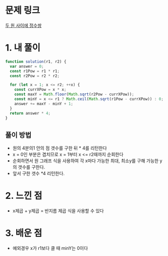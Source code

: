 # 문제 링크

[두 원 사이에 정수쌍](https://school.programmers.co.kr/learn/courses/30/lessons/181187)

# 1. 내 풀이

```js
function solution(r1, r2) {
  var answer = 0;
  const r1Pow = r1 * r1;
  const r2Pow = r2 * r2;

  for (let x = 1; x <= r2; ++x) {
    const currXPow = x * x;
    const maxY = Math.floor(Math.sqrt(r2Pow - currXPow));
    const minY = x <= r1 ? Math.ceil(Math.sqrt(r1Pow - currXPow)) : 0;
    answer += maxY - minY + 1;
  }
  return answer * 4;
}
```

## 풀이 방법

- 원의 4분의1 안의 점 갯수를 구한 뒤 \* 4를 리턴한다
- x = 0인 부분은 겹치므로 x = 1부터 x <= r2때까지 순회한다
- 순회하면서 원 그래프 식을 사용하여 각 x마다 가능한 최대, 최소y를 구해 가능한 y의 갯수를 구한다.
- 앞서 구한 갯수 \*4 리턴한다.

# 2. 느낀 점

- x제곱 + y제곱 = 반지름 제곱 식을 사용할 수 있다

# 3. 배운 점

- 예외경우 x가 r1보다 클 때 minY는 0이다
